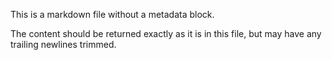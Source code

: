 This is a markdown file without a metadata block.

The content should be returned exactly as it is in this file,
but may have any trailing newlines trimmed.

